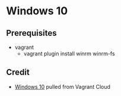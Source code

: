 # Windows 10

## Prerequisites

* vagrant
  * vagrant plugin install winrm winrm-fs

## Credit

* [Windows 10](https://app.vagrantup.com/StefanScherer/boxes/windows_10) pulled from Vagrant Cloud
